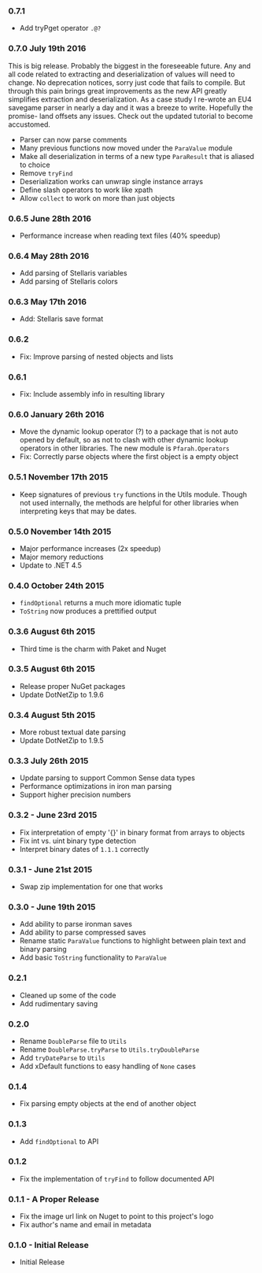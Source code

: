 ### 0.7.1

* Add tryPget operator `.@?`

### 0.7.0 July 19th 2016

This is big release. Probably the biggest in the foreseeable future. Any and
all code related to extracting and deserialization of values will need to
change. No deprecation notices, sorry just code that fails to compile. But
through this pain brings great improvements as the new API greatly simplifies
extraction and deserialization. As a case study I re-wrote an EU4 savegame
parser in nearly a day and it was a breeze to write. Hopefully the promise-
land offsets any issues. Check out the updated tutorial to become accustomed.

* Parser can now parse comments
* Many previous functions now moved under the `ParaValue` module
* Make all deserialization in terms of a new type `ParaResult`
  that is aliased to choice
* Remove `tryFind`
* Deserialization works can unwrap single instance arrays
* Define slash operators to work like xpath
* Allow `collect` to work on more than just objects

### 0.6.5 June 28th 2016
* Performance increase when reading text files (40% speedup)

### 0.6.4 May 28th 2016
* Add parsing of Stellaris variables
* Add parsing of Stellaris colors

### 0.6.3 May 17th 2016
* Add: Stellaris save format

### 0.6.2
* Fix: Improve parsing of nested objects and lists

### 0.6.1
* Fix: Include assembly info in resulting library

### 0.6.0 January 26th 2016
* Move the dynamic lookup operator (?) to a package that is not auto opened by
  default, so as not to clash with other dynamic lookup operators in other
  libraries. The new module is `Pfarah.Operators`
* Fix: Correctly parse objects where the first object is a empty object

### 0.5.1 November 17th 2015
* Keep signatures of previous `try` functions in the Utils module. Though not
  used internally, the methods are helpful for other libraries when
  interpreting keys that may be dates.

### 0.5.0 November 14th 2015
* Major performance increases (2x speedup)
* Major memory reductions
* Update to .NET 4.5

### 0.4.0 October 24th 2015
* `findOptional` returns a much more idiomatic tuple
* `ToString` now produces a prettified output

### 0.3.6 August 6th 2015
* Third time is the charm with Paket and Nuget

### 0.3.5 August 6th 2015
* Release proper NuGet packages
* Update DotNetZip to 1.9.6

### 0.3.4 August 5th 2015
* More robust textual date parsing
* Update DotNetZip to 1.9.5

### 0.3.3 July 26th 2015
* Update parsing to support Common Sense data types
* Performance optimizations in iron man parsing
* Support higher precision numbers

### 0.3.2 - June 23rd 2015
* Fix interpretation of empty '{}' in binary format from arrays to objects
* Fix int vs. uint binary type detection
* Interpret binary dates of `1.1.1` correctly

### 0.3.1 - June 21st 2015
* Swap zip implementation for one that works

### 0.3.0 - June 19th 2015
* Add ability to parse ironman saves
* Add ability to parse compressed saves
* Rename static `ParaValue` functions to highlight between plain text and binary
  parsing
* Add basic `ToString` functionality to `ParaValue`

### 0.2.1
* Cleaned up some of the code
* Add rudimentary saving

### 0.2.0
* Rename `DoubleParse` file to `Utils`
* Rename `DoubleParse.tryParse` to `Utils.tryDoubleParse`
* Add `tryDateParse` to `Utils`
* Add xDefault functions to easy handling of `None` cases

### 0.1.4
* Fix parsing empty objects at the end of another object

### 0.1.3
* Add `findOptional` to API

### 0.1.2
* Fix the implementation of `tryFind` to follow documented API

### 0.1.1 - A Proper Release
* Fix the image url link on Nuget to point to this project's logo
* Fix author's name and email in metadata

### 0.1.0 - Initial Release
* Initial Release
